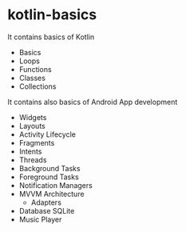 # kotlin-basics

It contains basics of Kotlin
- Basics
- Loops
- Functions
- Classes
- Collections

It contains also basics of Android App development
- Widgets
- Layouts
- Activity Lifecycle
- Fragments
- Intents
- Threads
- Background Tasks
- Foreground Tasks
- Notification Managers
- MVVM Architecture
    - Adapters
- Database SQLite
- Music Player
